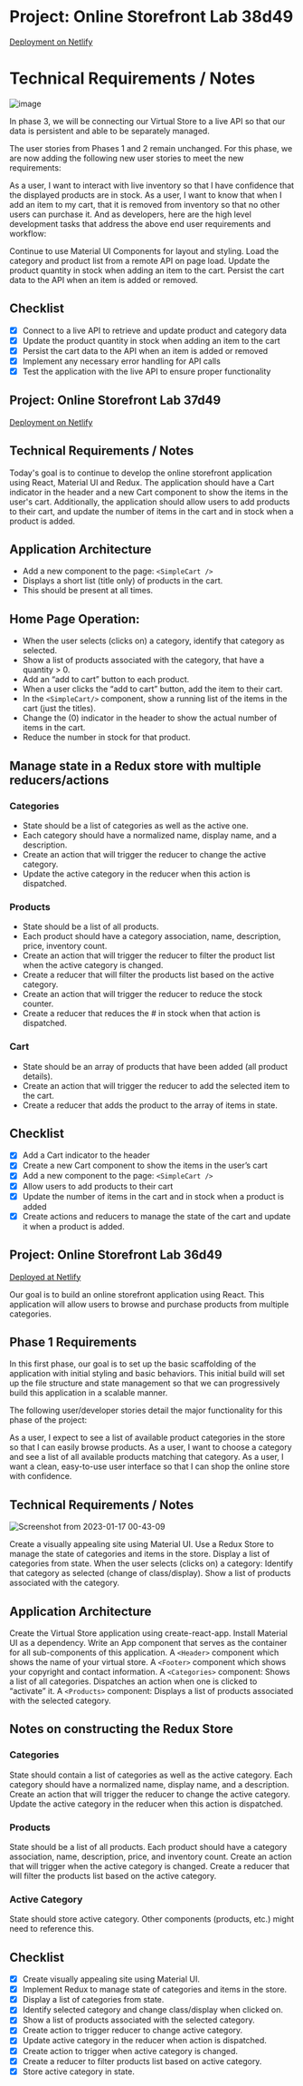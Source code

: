 <!-- @format -->

# Project: Online Storefront Lab 38d49

[Deployment on Netlify](https://magnificent-naiad-9a3cf5.netlify.app)

# Technical Requirements / Notes

![image](https://user-images.githubusercontent.com/105423307/213348623-f960f073-a149-40c9-8021-8500ef712d5c.png)


In phase 3, we will be connecting our Virtual Store to a live API so that our data is persistent and able to be separately managed.

The user stories from Phases 1 and 2 remain unchanged. For this phase, we are now adding the following new user stories to meet the new requirements:

As a user, I want to interact with live inventory so that I have confidence that the displayed products are in stock.
As a user, I want to know that when I add an item to my cart, that it is removed from inventory so that no other users can purchase it.
And as developers, here are the high level development tasks that address the above end user requirements and workflow:

Continue to use Material UI Components for layout and styling.
Load the category and product list from a remote API on page load.
Update the product quantity in stock when adding an item to the cart.
Persist the cart data to the API when an item is added or removed.

## Checklist

- [x] Connect to a live API to retrieve and update product and category data
- [x] Update the product quantity in stock when adding an item to the cart
- [x] Persist the cart data to the API when an item is added or removed
- [x] Implement any necessary error handling for API calls
- [x] Test the application with the live API to ensure proper functionality

## Project: Online Storefront Lab 37d49

[Deployment on Netlify](https://gleeful-bavarois-d1325b.netlify.app/)

## Technical Requirements / Notes

Today's goal is to continue to develop the online storefront application using React, Material UI and Redux. The application should have a Cart indicator in the header and a new Cart component to show the items in the user's cart. Additionally, the application should allow users to add products to their cart, and update the number of items in the cart and in stock when a product is added.

## Application Architecture

- Add a new component to the page: `<SimpleCart />`
- Displays a short list (title only) of products in the cart.
- This should be present at all times.

## Home Page Operation:

- When the user selects (clicks on) a category, identify that category as selected.
- Show a list of products associated with the category, that have a quantity > 0.
- Add an “add to cart” button to each product.
- When a user clicks the “add to cart” button, add the item to their cart.
- In the `<SimpleCart/>` component, show a running list of the items in the cart (just the titles).
- Change the (0) indicator in the header to show the actual number of items in the cart.
- Reduce the number in stock for that product.

## Manage state in a Redux store with multiple reducers/actions

### Categories

- State should be a list of categories as well as the active one.
- Each category should have a normalized name, display name, and a description.
- Create an action that will trigger the reducer to change the active category.
- Update the active category in the reducer when this action is dispatched.

### Products

- State should be a list of all products.
- Each product should have a category association, name, description, price, inventory count.
- Create an action that will trigger the reducer to filter the product list when the active category is changed.
- Create a reducer that will filter the products list based on the active category.
- Create an action that will trigger the reducer to reduce the stock counter.
- Create a reducer that reduces the # in stock when that action is dispatched.

### Cart

- State should be an array of products that have been added (all product details).
- Create an action that will trigger the reducer to add the selected item to the cart.
- Create a reducer that adds the product to the array of items in state.

## Checklist

- [x] Add a Cart indicator to the header
- [x] Create a new Cart component to show the items in the user’s cart
- [x] Add a new component to the page: `<SimpleCart />`
- [x] Allow users to add products to their cart
- [x] Update the number of items in the cart and in stock when a product is added
- [x] Create actions and reducers to manage the state of the cart and update it when a product is added.

## Project: Online Storefront Lab 36d49

[Deployed at Netlify](https://luminous-torte-257d86.netlify.app/)

Our goal is to build an online storefront application using React. This application will allow users to browse and purchase products from multiple categories.

## Phase 1 Requirements

In this first phase, our goal is to set up the basic scaffolding of the application with initial styling and basic behaviors. This initial build will set up the file structure and state management so that we can progressively build this application in a scalable manner.

The following user/developer stories detail the major functionality for this phase of the project:

As a user, I expect to see a list of available product categories in the store so that I can easily browse products.
As a user, I want to choose a category and see a list of all available products matching that category.
As a user, I want a clean, easy-to-use user interface so that I can shop the online store with confidence.

## Technical Requirements / Notes

![Screenshot from 2023-01-17 00-43-09](https://user-images.githubusercontent.com/105423307/212820614-6262d6e0-102b-4156-b227-fbdeb03c33a1.png)

Create a visually appealing site using Material UI.
Use a Redux Store to manage the state of categories and items in the store.
Display a list of categories from state.
When the user selects (clicks on) a category:
Identify that category as selected (change of class/display).
Show a list of products associated with the category.

## Application Architecture

Create the Virtual Store application using create-react-app.
Install Material UI as a dependency.
Write an App component that serves as the container for all sub-components of this application.
A `<Header>` component which shows the name of your virtual store.
A `<Footer>` component which shows your copyright and contact information.
A `<Categories>` component:
Shows a list of all categories.
Dispatches an action when one is clicked to “activate” it.
A `<Products>` component:
Displays a list of products associated with the selected category.

## Notes on constructing the Redux Store

### Categories

State should contain a list of categories as well as the active category.
Each category should have a normalized name, display name, and a description.
Create an action that will trigger the reducer to change the active category.
Update the active category in the reducer when this action is dispatched.

### Products

State should be a list of all products.
Each product should have a category association, name, description, price, and inventory count.
Create an action that will trigger when the active category is changed.
Create a reducer that will filter the products list based on the active category.

### Active Category

State should store active category.
Other components (products, etc.) might need to reference this.

## Checklist

- [x] Create visually appealing site using Material UI.
- [x] Implement Redux to manage state of categories and items in the store.
- [x] Display a list of categories from state.
- [x] Identify selected category and change class/display when clicked on.
- [x] Show a list of products associated with the selected category.
- [x] Create action to trigger reducer to change active category.
- [x] Update active category in the reducer when action is dispatched.
- [x] Create action to trigger when active category is changed.
- [x] Create a reducer to filter products list based on active category.
- [x] Store active category in state.
